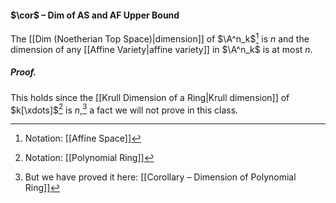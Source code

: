 #### $\cor$ – Dim of AS and AF Upper Bound
The [[Dim (Noetherian Top Space)|dimension]] of $\A^n_k$[^1] is $n$ and the dimension of any [[Affine Variety|affine variety]] in $\A^n_k$ is at most $n$.

##### *Proof.*
This holds since the [[Krull Dimension of a Ring|Krull dimension]] of $k[\xdots]$[^2] is $n$,[^3] a fact we will not prove in this class.

[^1]: Notation: [[Affine Space]]
[^2]: Notation: [[Polynomial Ring]]
[^3]: But we have proved it here: [[Corollary – Dimension of Polynomial Ring]]